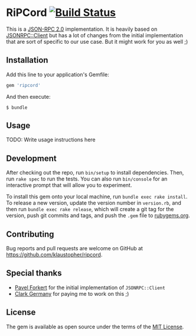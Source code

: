 # RiPCord [![Build Status](https://travis-ci.org/klaustopher/ripcord.svg?branch=master)](https://travis-ci.org/klaustopher/ripcord)

This is a [JSON-RPC 2.0](http://www.jsonrpc.org/specification) implementation. It is heavily based on [JSONRPC::Client](https://github.com/fxposter/jsonrpc-client) but has a lot of changes
from the initial implementation that are sort of specific to our use case. But it might work for you as well ;)

## Installation

Add this line to your application's Gemfile:

```ruby
gem 'ripcord'
```

And then execute:

    $ bundle

## Usage

TODO: Write usage instructions here

## Development

After checking out the repo, run `bin/setup` to install dependencies. Then, run `rake spec` to run the tests. You can also run `bin/console` for an interactive prompt that will allow you to experiment.

To install this gem onto your local machine, run `bundle exec rake install`. To release a new version, update the version number in `version.rb`, and then run `bundle exec rake release`, which will create a git tag for the version, push git commits and tags, and push the `.gem` file to [rubygems.org](https://rubygems.org).

## Contributing

Bug reports and pull requests are welcome on GitHub at https://github.com/klaustopher/ripcord.

## Special thanks

- [Pavel Forkert](https://github.com/fxposter/) for the initial implementation of `JSONRPC::Client`
- [Clark Germany](https://www.clark.de) for paying me to work on this ;)

## License

The gem is available as open source under the terms of the [MIT License](http://opensource.org/licenses/MIT).
